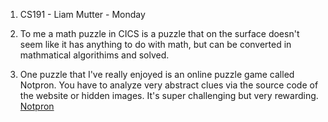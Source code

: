 1. CS191 - Liam Mutter - Monday

2. To me a math puzzle in CICS is a puzzle that on the surface doesn't seem like it has anything to do with math, but can be converted in mathmatical algorithims and solved.

3. One puzzle that I've really enjoyed is an online puzzle game called Notpron. You have to analyze very abstract clues via the source code of the website or hidden images. It's super challenging but very rewarding.
[Notpron](http://notpron.org/notpron/)
